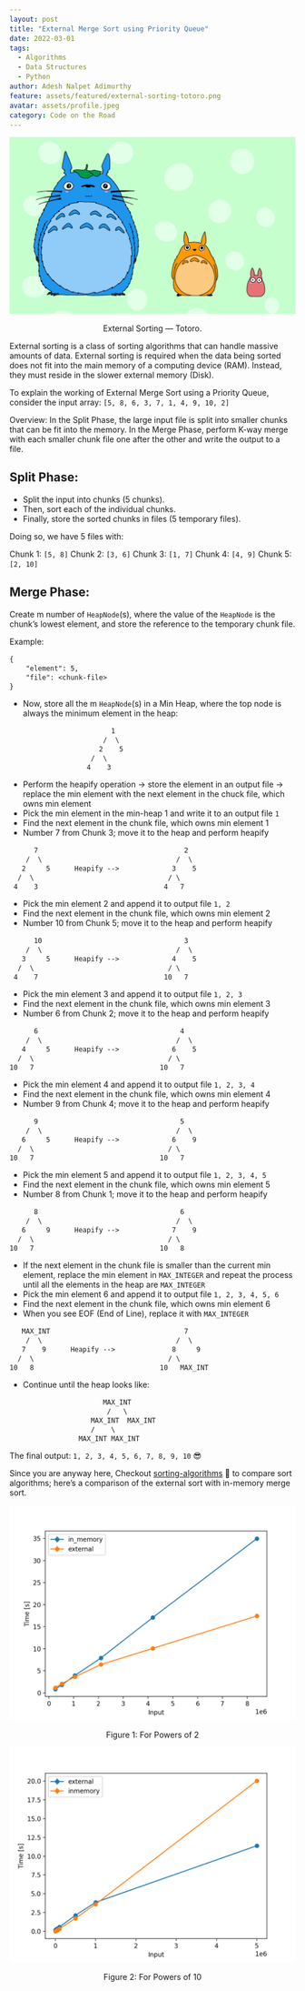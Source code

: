 ```yaml
---
layout: post
title: "External Merge Sort using Priority Queue"
date: 2022-03-01
tags:
  - Algorithms
  - Data Structures
  - Python
author: Adesh Nalpet Adimurthy
feature: assets/featured/external-sorting-totoro.png
avatar: assets/profile.jpeg
category: Code on the Road
---
```


<img src="./assets/featured/external-sorting-totoro.png" /> 
<p style="text-align: center;">External Sorting — Totoro.</p>

External sorting is a class of sorting algorithms that can handle massive amounts of data. External sorting is required when the data being sorted does not fit into the main memory of a computing device (RAM). Instead, they must reside in the slower external memory (Disk).

To explain the working of External Merge Sort using a Priority Queue, consider the input array: `[5, 8, 6, 3, 7, 1, 4, 9, 10, 2]`

Overview:
In the Split Phase, the large input file is split into smaller chunks that can be fit into the memory.
In the Merge Phase, perform K-way merge with each smaller chunk file one after the other and write the output to a file.

## Split Phase:

- Split the input into chunks (5 chunks).
- Then, sort each of the individual chunks.
- Finally, store the sorted chunks in files (5 temporary files).

Doing so, we have 5 files with:

Chunk 1: `[5, 8]`
Chunk 2: `[3, 6]`
Chunk 3: `[1, 7]`
Chunk 4: `[4, 9]`
Chunk 5: `[2, 10]`

## Merge Phase:

Create m number of `HeapNode`(s), where the value of the `HeapNode` is the chunk’s lowest element, and store the reference to the temporary chunk file. 

Example:

```
{
	"element": 5,
	"file": <chunk-file>
} 
```

- Now, store all the m `HeapNode`(s) in a Min Heap, where the top node is always the minimum element in the heap:

```
                         1                       
                       /  \
                      2    5
                    /  \                         
                   4    3     
```

- Perform the heapify operation -> store the element in an output file -> replace the min element with the next element in the chuck file, which owns min element
- Pick the min element in the min-heap 1 and write it to an output file `1`
- Find the next element in the chunk file, which owns min element 1
- Number 7 from Chunk 3; move it to the heap and perform heapify

```
      7                                    2
    /  \                                 /  \
   2     5      Heapify -->             3    5	
  /  \                                 / \
 4    3                               4   7 
```

- Pick the min element 2 and append it to output file `1, 2`
- Find the next element in the chunk file, which owns min element 2
- Number 10 from Chunk 5; move it to the heap and perform heapify

```
      10                                   3
    /  \                                 /  \
   3     5      Heapify -->             4    5	
  /  \                                 / \
 4    7                               10   7 
```

- Pick the min element 3 and append it to output file `1, 2, 3`
- Find the next element in the chunk file, which owns min element 3
- Number 6 from Chunk 2; move it to the heap and perform heapify

```
      6                                   4
    /  \                                 /  \
   4     5      Heapify -->             6    5	
  /  \                                 / \
10   7                               10   7 
```

- Pick the min element 4 and append it to output file `1, 2, 3, 4`
- Find the next element in the chunk file, which owns min element 4
- Number 9 from Chunk 4; move it to the heap and perform heapify

```
      9                                   5
    /  \                                 /  \
   6     5      Heapify -->             6    9	
  /  \                                 / \
10   7                               10   7 
```

- Pick the min element 5 and append it to output file `1, 2, 3, 4, 5`
- Find the next element in the chunk file, which owns min element 5
- Number 8 from Chunk 1; move it to the heap and perform heapify

```
      8                                   6
    /  \                                 /  \
   6     9      Heapify -->             7    9	
  /  \                                 / \
10   7                               10   8 
```

- If the next element in the chunk file is smaller than the current min element, replace the min element in `MAX_INTEGER` and repeat the process until all the elements in the heap are `MAX_INTEGER`
- Pick the min element 6 and append it to output file `1, 2, 3, 4, 5, 6`
- Find the next element in the chunk file, which owns min element 6
- When you see EOF (End of Line), replace it with `MAX_INTEGER`

```
   MAX_INT                                 7
    /  \                                 /  \
   7    9      Heapify -->              8     9	
  /  \                                 / \
10   8                               10   MAX_INT
```

- Continue until the heap looks like:

```
                       MAX_INT                       
                        /   \
                    MAX_INT  MAX_INT
                    /    \                         
                 MAX_INT MAX_INT        
```

The final output: `1, 2, 3, 4, 5, 6, 7, 8, 9, 10` 😎

Since you are anyway here, Checkout [sorting-algorithms](https://github.com/addu390/sorting-algorithms) 🚀 to compare sort algorithms; here’s a comparison of the external sort with in-memory merge sort.


<img src="./assets/posts/powers_of_2.png" /> 
<p style="text-align: center;">Figure 1: For Powers of 2</p>

<img src="./assets/posts/powers_of_10.png" /> 
<p style="text-align: center;">Figure 2: For Powers of 10</p>